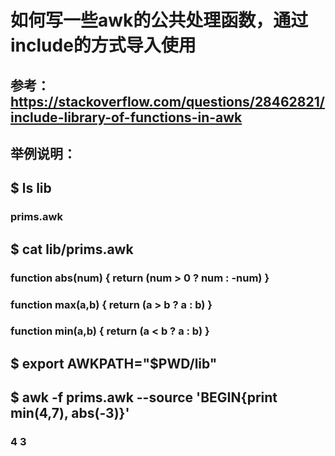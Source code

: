 # 如何写一些awk的公共处理函数，通过include的方式导入使用
## 参考： https://stackoverflow.com/questions/28462821/include-library-of-functions-in-awk

## 举例说明：

## $ ls lib
### prims.awk

## $ cat lib/prims.awk
### function abs(num) { return (num > 0 ? num : -num) }
### function max(a,b) { return (a > b ? a : b) }
### function min(a,b) { return (a < b ? a : b) }

## $ export AWKPATH="$PWD/lib"

## $ awk -f prims.awk --source 'BEGIN{print min(4,7), abs(-3)}'
### 4 3
